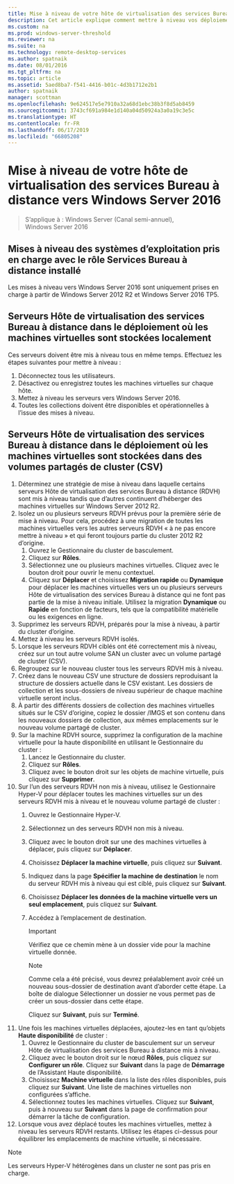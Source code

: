 ```yaml
---
title: Mise à niveau de votre hôte de virtualisation des services Bureau à distance vers Windows Server 2016
description: Cet article explique comment mettre à niveau vos déploiements existants des services Bureau à distance vers Windows Server 2016.
ms.custom: na
ms.prod: windows-server-threshold
ms.reviewer: na
ms.suite: na
ms.technology: remote-desktop-services
ms.author: spatnaik
ms.date: 08/01/2016
ms.tgt_pltfrm: na
ms.topic: article
ms.assetid: 5aed8ba7-f541-4416-b01c-4d3b1712e2b1
author: spatnaik
manager: scottman
ms.openlocfilehash: 9e624517e5e7910a32a68d1ebc38b3f8d5ab8459
ms.sourcegitcommit: 3743cf691a984e1d140a04d50924a3a0a19c3e5c
ms.translationtype: HT
ms.contentlocale: fr-FR
ms.lasthandoff: 06/17/2019
ms.locfileid: "66805208"
---
```

# <a name="upgrading-your-remote-desktop-virtualization-host-to-windows-server-2016"></a>Mise à niveau de votre hôte de virtualisation des services Bureau à distance vers Windows Server 2016

>S’applique à : Windows Server (Canal semi-annuel), Windows Server 2016

## <a name="supported-os-upgrades-with-rds-role-installed"></a>Mises à niveau des systèmes d’exploitation pris en charge avec le rôle Services Bureau à distance installé
Les mises à niveau vers Windows Server 2016 sont uniquement prises en charge à partir de Windows Server 2012 R2 et Windows Server 2016 TP5.

## <a name="rd-virtualization-host-servers-in-the-deployment-where-vms-are-stored-locally"></a>Serveurs Hôte de virtualisation des services Bureau à distance dans le déploiement où les machines virtuelles sont stockées localement
Ces serveurs doivent être mis à niveau tous en même temps. Effectuez les étapes suivantes pour mettre à niveau :

1. Déconnectez tous les utilisateurs.
1. Désactivez ou enregistrez toutes les machines virtuelles sur chaque hôte. 
1. Mettez à niveau les serveurs vers Windows Server 2016. 
1. Toutes les collections doivent être disponibles et opérationnelles à l’issue des mises à niveau.      

## <a name="rd-virtualization-host-servers-in-the-deployment-where-vms-are-stored-in-cluster-shared-volumes-csv"></a>Serveurs Hôte de virtualisation des services Bureau à distance dans le déploiement où les machines virtuelles sont stockées dans des volumes partagés de cluster (CSV) 

1. Déterminez une stratégie de mise à niveau dans laquelle certains serveurs Hôte de virtualisation des services Bureau à distance (RDVH) sont mis à niveau tandis que d’autres continuent d’héberger des machines virtuelles sur Windows Server 2012 R2.  
2. Isolez un ou plusieurs serveurs RDVH prévus pour la première série de mise à niveau. Pour cela, procédez à une migration de toutes les machines virtuelles vers les autres serveurs RDVH « à ne pas encore mettre à niveau » et qui feront toujours partie du cluster 2012 R2 d’origine.
    1. Ouvrez le Gestionnaire du cluster de basculement. 
    1. Cliquez sur **Rôles**. 
    1. Sélectionnez une ou plusieurs machines virtuelles. Cliquez avec le bouton droit pour ouvrir le menu contextuel. 
    1. Cliquez sur **Déplacer** et choisissez **Migration rapide** ou **Dynamique** pour déplacer les machines virtuelles vers un ou plusieurs serveurs Hôte de virtualisation des services Bureau à distance qui ne font pas partie de la mise à niveau initiale. Utilisez la migration **Dynamique** ou **Rapide** en fonction de facteurs, tels que la compatibilité matérielle ou les exigences en ligne. 
3. Supprimez les serveurs RDVH, préparés pour la mise à niveau, à partir du cluster d’origine. 
4. Mettez à niveau les serveurs RDVH isolés. 
5. Lorsque les serveurs RDVH ciblés ont été correctement mis à niveau, créez sur un tout autre volume SAN un cluster avec un volume partagé de cluster (CSV).
6. Regroupez sur le nouveau cluster tous les serveurs RDVH mis à niveau. 
7. Créez dans le nouveau CSV une structure de dossiers reproduisant la structure de dossiers actuelle dans le CSV existant. Les dossiers de collection et les sous-dossiers de niveau supérieur de chaque machine virtuelle seront inclus. 
8. À partir des différents dossiers de collection des machines virtuelles situés sur le CSV d’origine, copiez le dossier /IMGS et son contenu dans les nouveaux dossiers de collection, aux mêmes emplacements sur le nouveau volume partagé de cluster. 
9. Sur la machine RDVH source, supprimez la configuration de la machine virtuelle pour la haute disponibilité en utilisant le Gestionnaire du cluster :
    1. Lancez le Gestionnaire du cluster. 
    1. Cliquez sur **Rôles**. 
    1. Cliquez avec le bouton droit sur les objets de machine virtuelle, puis cliquez sur **Supprimer**. 
10. Sur l’un des serveurs RDVH non mis à niveau, utilisez le Gestionnaire Hyper-V pour déplacer toutes les machines virtuelles sur un des serveurs RDVH mis à niveau et le nouveau volume partagé de cluster :
    1. Ouvrez le Gestionnaire Hyper-V. 
    2. Sélectionnez un des serveurs RDVH non mis à niveau. 
    3. Cliquez avec le bouton droit sur une des machines virtuelles à déplacer, puis cliquez sur **Déplacer**. 
    4. Choisissez **Déplacer la machine virtuelle**, puis cliquez sur **Suivant**. 
    5. Indiquez dans la page **Spécifier la machine de destination** le nom du serveur RDVH mis à niveau qui est ciblé, puis cliquez sur **Suivant**. 
    6. Choisissez **Déplacer les données de la machine virtuelle vers un seul emplacement**, puis cliquez sur **Suivant**. 
    7. Accédez à l’emplacement de destination. 
       > [!IMPORTANT]
       > Vérifiez que ce chemin mène à un dossier vide pour la machine virtuelle donnée. 

       > [!NOTE]
       > Comme cela a été précisé, vous devrez préalablement avoir créé un nouveau sous-dossier de destination avant d’aborder cette étape. La boîte de dialogue Sélectionner un dossier ne vous permet pas de créer un sous-dossier dans cette étape. 
    
       Cliquez sur **Suivant**, puis sur **Terminé**. 
11. Une fois les machines virtuelles déplacées, ajoutez-les en tant qu’objets **Haute disponibilité** de cluster :
     1. Ouvrez le Gestionnaire du cluster de basculement sur un serveur Hôte de virtualisation des services Bureau à distance mis à niveau. 
     1. Cliquez avec le bouton droit sur le nœud **Rôles**, puis cliquez sur **Configurer un rôle**. Cliquez sur **Suivant** dans la page de **Démarrage** de l’Assistant Haute disponibilité. 
     1. Choisissez **Machine virtuelle** dans la liste des rôles disponibles, puis cliquez sur **Suivant**. Une liste de machines virtuelles non configurées s’affiche. 
     1. Sélectionnez toutes les machines virtuelles. Cliquez sur **Suivant**, puis à nouveau sur **Suivant** dans la page de confirmation pour démarrer la tâche de configuration.  
12. Lorsque vous avez déplacé toutes les machines virtuelles, mettez à niveau les serveurs RDVH restants. Utilisez les étapes ci-dessus pour équilibrer les emplacements de machine virtuelle, si nécessaire.

> [!NOTE]  
> Les serveurs Hyper-V hétérogènes dans un cluster ne sont pas pris en charge. 
